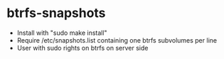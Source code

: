 btrfs-snapshots
===============

* Install with "sudo make install"
* Require /etc/snapshots.list containing one btrfs subvolumes per line
* User with sudo rights on btrfs on server side
